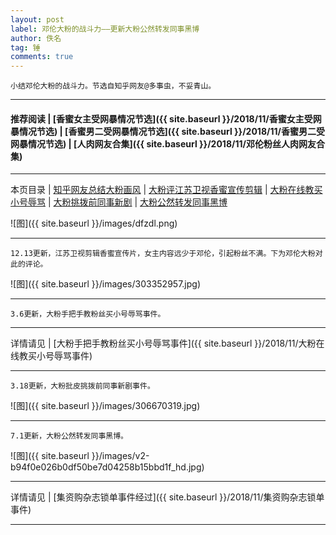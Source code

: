 ```yaml
---
layout: post
label: 邓伦大粉的战斗力——更新大粉公然转发同事黑博
author: 佚名
tag: 锤
comments: true
---
```


    小结邓伦大粉的战斗力。节选自知乎网友@多事虫，不妥青山。

---

#### 推荐阅读 \| [香蜜女主受网暴情况节选]({{ site.baseurl }}/2018/11/香蜜女主受网暴情况节选)  \| [香蜜男二受网暴情况节选]({{ site.baseurl }}/2018/11/香蜜男二受网暴情况节选) \| [人肉网友合集]({{ site.baseurl }}/2018/11/邓伦粉丝人肉网友合集) 

---
本页目录 \| [知乎网友总结大粉画风](#dxjja) \| [大粉评江苏卫视香蜜宣传剪辑](#dxjjb)  \| [大粉在线教买小号辱骂](#dxjjf) \| [大粉挑拨前同事新剧](#dxjjg) \| [大粉公然转发同事黑博](#dxjjh)

<a class="anchor" name="dxjja"></a>

![图]({{ site.baseurl }}/images/dfzdl.png)

---

<a class="anchor" name="dxjjb"></a>

    12.13更新，江苏卫视剪辑香蜜宣传片，女主内容远少于邓伦，引起粉丝不满。下为邓伦大粉对此的评论。

![图]({{ site.baseurl }}/images/303352957.jpg)

---

<a class="anchor" name="dxjjf"></a>

    3.6更新，大粉手把手教粉丝买小号辱骂事件。
    
---

详情请见 \| [大粉手把手教粉丝买小号辱骂事件]({{ site.baseurl }}/2018/11/大粉在线教买小号辱骂事件)

---

<a class="anchor" name="dxjjg"></a>

    3.18更新，大粉批皮挑拨前同事新剧事件。
    
![图]({{ site.baseurl }}/images/306670319.jpg)

---

<a class="anchor" name="dxjjh"></a>

    7.1更新，大粉公然转发同事黑博。
    
![图]({{ site.baseurl }}/images/v2-b94f0e026b0df50be7d04258b15bbd1f_hd.jpg)

---

详情请见 \| [集资购杂志锁单事件经过]({{ site.baseurl }}/2018/11/集资购杂志锁单事件)

---

